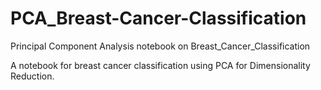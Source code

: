 # PCA_Breast-Cancer-Classification
Principal Component Analysis notebook on Breast_Cancer_Classification

A notebook for breast cancer classification using PCA for Dimensionality Reduction.
